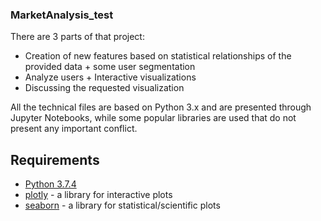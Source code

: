 ### MarketAnalysis_test

There are 3 parts of that project:

- Creation of new features based on statistical relationships of the provided data + some user segmentation
- Analyze users + Interactive visualizations
- Discussing the requested visualization


All the technical files are based on Python 3.x and are presented through Jupyter Notebooks, while some popular libraries are used that do not present any important conflict.


## Requirements
* [Python 3.7.4](https://www.python.org/downloads/release/python-374/)
* [plotly](https://github.com/plotly/plotly.py) - a library for interactive plots
* [seaborn](https://github.com/mwaskom/seaborn) - a library for statistical/scientific plots
